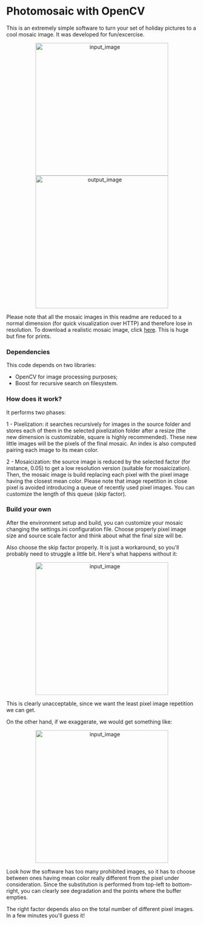# Photomosaic with OpenCV

This is an extremely simple software to turn your set of holiday pictures to a cool mosaic image. It was developed for fun/excercise.

<p align="center">
<img src="http://www.davideabati.com/resources/mosaic_input.jpg" alt="input_image" width=350px></img>
<img src="http://www.davideabati.com/resources/mosaic_output.jpg" alt="output_image" width=350px></img>
</p>

Please note that all the mosaic images in this readme are reduced to a normal dimension (for quick visualization over HTTP) and therefore lose in resolution. To download a realistic mosaic image, click <a download="mosaic_output.png" href="http://www.davideabati.com/resources/mosaic_output.png" title="MosaicOutput">here</a>. This is huge but fine for prints.

### Dependencies
This code depends on two libraries:
* OpenCV for image processing purposes;
* Boost for recursive search on filesystem.

### How does it work?
It performs two phases:

1 - Pixelization: it searches recursively for images in the source folder and stores each of them in the selected pixelization folder after a resize (the new dimension is customizable, square is highly recommended). These new little images will be the pixels of the final mosaic. An index is also computed pairing each image to its mean color.

2 - Mosaicization: the source image is reduced by the selected factor (for instance, 0.05) to get a low resolution version (suitable for mosaicization). Then, the mosaic image is build replacing each pixel with the pixel image having the closest mean color. Please note that image repetition in close pixel is avoided introducing a queue of recently used pixel images. You can customize the length of this queue (skip factor).

### Build your own
After the environment setup and build, you can customize your mosaic changing the settings.ini configuration file. Choose properly pixel image size and source scale factor and think about what the final size will be.

Also choose the skip factor properly. It is just a workaround, so you'll probably need to struggle a little bit. Here's what happens without it: 
<p align="center">
<img src="http://www.davideabati.com/resources/output_no_skip.jpg" alt="input_image" width=350px></img>
</p>
This is clearly unacceptable, since we want the least pixel image repetition we can get.

On the other hand, if we exaggerate, we would get something like:
<p align="center">
<img src="http://www.davideabati.com/resources/output_high_skip.jpg" alt="input_image" width=350px></img>
</p>
Look how the software has too many prohibited images, so it has to choose between ones having mean color really different from the pixel under consideration. Since the substitution is performed from top-left to bottom-right, you can clearly see degradation and the points where the buffer empties.

The right factor depends also on the total number of different pixel images. In a few minutes you'll guess it!
